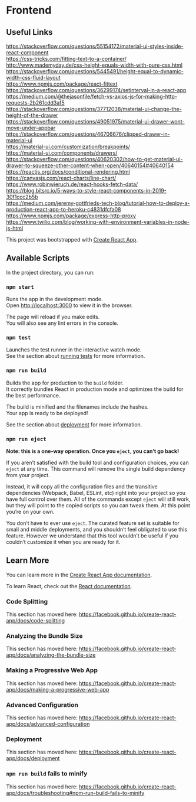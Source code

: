 # Frontend

## Useful Links

https://stackoverflow.com/questions/55154172/material-ui-styles-inside-react-component  
https://css-tricks.com/fitting-text-to-a-container/  
http://www.mademyday.de/css-height-equals-width-with-pure-css.html  
https://stackoverflow.com/questions/5445491/height-equal-to-dynamic-width-css-fluid-layout  
https://www.npmjs.com/package/react-fittext  
https://stackoverflow.com/questions/36299174/setinterval-in-a-react-app  
https://medium.com/@thejasonfile/fetch-vs-axios-js-for-making-http-requests-2b261cdd3af5  
https://stackoverflow.com/questions/37712038/material-ui-change-the-height-of-the-drawer  
https://stackoverflow.com/questions/49051975/material-ui-drawer-wont-move-under-appbar  
https://stackoverflow.com/questions/46706676/clipped-drawer-in-material-ui  
https://material-ui.com/customization/breakpoints/  
https://material-ui.com/components/drawers/  
https://stackoverflow.com/questions/40620302/how-to-get-material-ui-drawer-to-squeeze-other-content-when-open/40640154#40640154  
https://reactjs.org/docs/conditional-rendering.html  
https://canvasjs.com/react-charts/line-chart/  
https://www.robinwieruch.de/react-hooks-fetch-data/  
https://blog.bitsrc.io/5-ways-to-style-react-components-in-2019-30f1ccc2b5b  
https://medium.com/jeremy-gottfrieds-tech-blog/tutorial-how-to-deploy-a-production-react-app-to-heroku-c4831dfcfa08  
https://www.npmjs.com/package/express-http-proxy  
https://www.twilio.com/blog/working-with-environment-variables-in-node-js-html  

This project was bootstrapped with [Create React App](https://github.com/facebook/create-react-app).

## Available Scripts

In the project directory, you can run:

### `npm start`

Runs the app in the development mode.<br>
Open [http://localhost:3000](http://localhost:3000) to view it in the browser.

The page will reload if you make edits.<br>
You will also see any lint errors in the console.

### `npm test`

Launches the test runner in the interactive watch mode.<br>
See the section about [running tests](https://facebook.github.io/create-react-app/docs/running-tests) for more information.

### `npm run build`

Builds the app for production to the `build` folder.<br>
It correctly bundles React in production mode and optimizes the build for the best performance.

The build is minified and the filenames include the hashes.<br>
Your app is ready to be deployed!

See the section about [deployment](https://facebook.github.io/create-react-app/docs/deployment) for more information.

### `npm run eject`

**Note: this is a one-way operation. Once you `eject`, you can’t go back!**

If you aren’t satisfied with the build tool and configuration choices, you can `eject` at any time. This command will remove the single build dependency from your project.

Instead, it will copy all the configuration files and the transitive dependencies (Webpack, Babel, ESLint, etc) right into your project so you have full control over them. All of the commands except `eject` will still work, but they will point to the copied scripts so you can tweak them. At this point you’re on your own.

You don’t have to ever use `eject`. The curated feature set is suitable for small and middle deployments, and you shouldn’t feel obligated to use this feature. However we understand that this tool wouldn’t be useful if you couldn’t customize it when you are ready for it.

## Learn More

You can learn more in the [Create React App documentation](https://facebook.github.io/create-react-app/docs/getting-started).

To learn React, check out the [React documentation](https://reactjs.org/).

### Code Splitting

This section has moved here: https://facebook.github.io/create-react-app/docs/code-splitting

### Analyzing the Bundle Size

This section has moved here: https://facebook.github.io/create-react-app/docs/analyzing-the-bundle-size

### Making a Progressive Web App

This section has moved here: https://facebook.github.io/create-react-app/docs/making-a-progressive-web-app

### Advanced Configuration

This section has moved here: https://facebook.github.io/create-react-app/docs/advanced-configuration

### Deployment

This section has moved here: https://facebook.github.io/create-react-app/docs/deployment

### `npm run build` fails to minify

This section has moved here: https://facebook.github.io/create-react-app/docs/troubleshooting#npm-run-build-fails-to-minify
